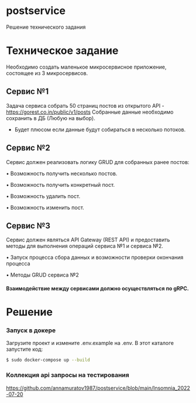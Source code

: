 # postservice
Решение технического задания
# Техническое задание
Необходимо создать маленькое микросервисное приложение, состоящее из 3 микросервисов.
## Сервис №1
Задача сервиса собрать 50 страниц постов из открытого API - https://gorest.co.in/public/v1/posts
Собранные данные необходимо сохранить в ДБ (Любую на выбор).
* Будет плюсом если данные будут собираться в несколько потоков.
## Сервис №2
Сервис должен реализовать логику GRUD для собранных ранее постов:

• Возможность получить несколько постов.

• Возможность получить конкретный пост.

• Возможность удалить пост.

• Возможность изменить пост.
## Сервис №3
Сервис должен являться API Gateway (REST API) и предоставить методы для выполнения операций сервиса №1 и сервиса №2.

• Запуск процесса сбора данных и возможности проверки окончания процесса

• Методы GRUD сервиса №2

#### Взаимодействие между сервисами должно осуществляться по gRPC.

# Решение
### Запуск в докере
Загрузите проект и измените .env.example на .env. В этот каталоге запустите код:
```bash
$ sudo docker-compose up --build
```
### Коллекция api запросы на тестирования
https://github.com/annamuratov1987/postservice/blob/main/Insomnia_2022-07-20
